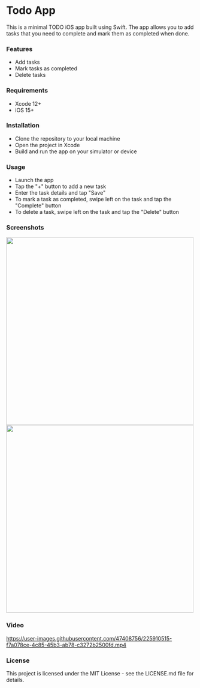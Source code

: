 # Todo App
This is a minimal TODO iOS app built using Swift. The app allows you to add tasks that you need to complete and mark them as completed when done.

### Features
- Add tasks
- Mark tasks as completed
- Delete tasks

### Requirements
- Xcode 12+
- iOS 15+

### Installation
- Clone the repository to your local machine
- Open the project in Xcode
- Build and run the app on your simulator or device

### Usage
- Launch the app
- Tap the "+" button to add a new task
- Enter the task details and tap "Save"
- To mark a task as completed, swipe left on the task and tap the "Complete" button
- To delete a task, swipe left on the task and tap the "Delete" button

### Screenshots

<p float="left">
<img src="https://user-images.githubusercontent.com/47408756/225930414-aa86fc42-f485-4b66-870b-04cfbc0ac80a.png" height="500" >
<img src="https://user-images.githubusercontent.com/47408756/225933621-50bf2157-8321-40a7-b8c3-c97acd703326.png" height="500">
</p>

### Video
https://user-images.githubusercontent.com/47408756/225910515-f7a078ce-4c85-45b3-ab78-c3272b2500fd.mp4

### License
This project is licensed under the MIT License - see the LICENSE.md file for details.

